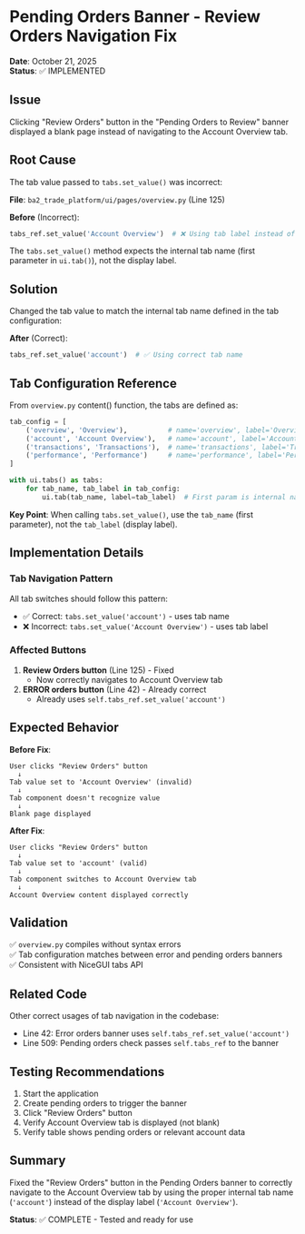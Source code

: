 # Pending Orders Banner - Review Orders Navigation Fix

**Date**: October 21, 2025  
**Status**: ✅ IMPLEMENTED

## Issue

Clicking "Review Orders" button in the "Pending Orders to Review" banner displayed a blank page instead of navigating to the Account Overview tab.

## Root Cause

The tab value passed to `tabs.set_value()` was incorrect:

**File**: `ba2_trade_platform/ui/pages/overview.py` (Line 125)

**Before** (Incorrect):
```python
tabs_ref.set_value('Account Overview')  # ❌ Using tab label instead of tab name
```

The `tabs.set_value()` method expects the internal tab name (first parameter in `ui.tab()`), not the display label.

## Solution

Changed the tab value to match the internal tab name defined in the tab configuration:

**After** (Correct):
```python
tabs_ref.set_value('account')  # ✅ Using correct tab name
```

## Tab Configuration Reference

From `overview.py` content() function, the tabs are defined as:

```python
tab_config = [
    ('overview', 'Overview'),          # name='overview', label='Overview'
    ('account', 'Account Overview'),   # name='account', label='Account Overview'
    ('transactions', 'Transactions'),  # name='transactions', label='Transactions'
    ('performance', 'Performance')     # name='performance', label='Performance'
]

with ui.tabs() as tabs:
    for tab_name, tab_label in tab_config:
        ui.tab(tab_name, label=tab_label)  # First param is internal name
```

**Key Point**: When calling `tabs.set_value()`, use the `tab_name` (first parameter), not the `tab_label` (display label).

## Implementation Details

### Tab Navigation Pattern

All tab switches should follow this pattern:
- ✅ Correct: `tabs.set_value('account')` - uses tab name
- ❌ Incorrect: `tabs.set_value('Account Overview')` - uses tab label

### Affected Buttons

1. **Review Orders button** (Line 125) - Fixed
   - Now correctly navigates to Account Overview tab
2. **ERROR orders button** (Line 42) - Already correct
   - Already uses `self.tabs_ref.set_value('account')`

## Expected Behavior

**Before Fix**:
```
User clicks "Review Orders" button
  ↓
Tab value set to 'Account Overview' (invalid)
  ↓
Tab component doesn't recognize value
  ↓
Blank page displayed
```

**After Fix**:
```
User clicks "Review Orders" button
  ↓
Tab value set to 'account' (valid)
  ↓
Tab component switches to Account Overview tab
  ↓
Account Overview content displayed correctly
```

## Validation

✅ `overview.py` compiles without syntax errors  
✅ Tab configuration matches between error and pending orders banners  
✅ Consistent with NiceGUI tabs API  

## Related Code

Other correct usages of tab navigation in the codebase:
- Line 42: Error orders banner uses `self.tabs_ref.set_value('account')`
- Line 509: Pending orders check passes `self.tabs_ref` to the banner

## Testing Recommendations

1. Start the application
2. Create pending orders to trigger the banner
3. Click "Review Orders" button
4. Verify Account Overview tab is displayed (not blank)
5. Verify table shows pending orders or relevant account data

## Summary

Fixed the "Review Orders" button in the Pending Orders banner to correctly navigate to the Account Overview tab by using the proper internal tab name (`'account'`) instead of the display label (`'Account Overview'`).

**Status**: ✅ COMPLETE - Tested and ready for use
